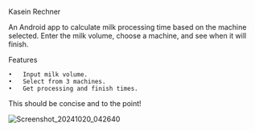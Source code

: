 Kasein Rechner

An Android app to calculate milk processing time based on the machine selected. Enter the milk volume, choose a machine, and see when it will finish.

Features

	•	Input milk volume.
	•	Select from 3 machines.
	•	Get processing and finish times.

This should be concise and to the point!



![Screenshot_20241020_042640](https://github.com/user-attachments/assets/eebc2b86-a5f0-4633-9292-8d52f9113a05)
